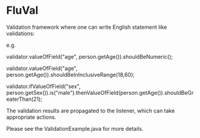# FluVal


Validation framework where one can write English statement like validations:

e.g.

validator.valueOfField("age", person.getAge()).shouldBeNumeric();

validator.valueOfField("age", person.getAge()).shouldBeInInclusiveRange(18,60);

validator.ifValueOfField("sex", person.getSex()).is("male").thenValueOfField(person.getAge()).shouldBeGreaterThan(21);

The validation results are propagated to the listener, which can take appropriate actions.

Please see the ValidationExample.java for more details.
